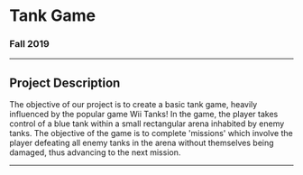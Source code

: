 # Tank Game
### Fall 2019
***
## Project Description
The objective of our project is to create a basic tank game, heavily influenced by the popular game Wii Tanks! In the game, the player takes control of a blue tank within a small rectangular arena inhabited by enemy tanks. The objective of the game is to complete 'missions' which involve the player defeating all enemy tanks in the arena without themselves being damaged, thus advancing to the next mission.
***    
